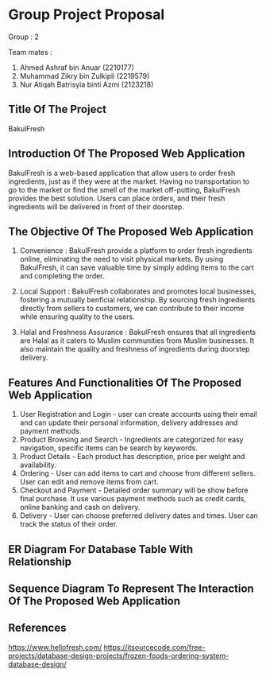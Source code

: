 # Group Project Proposal

Group : 2

Team mates :
1. Ahmed Ashraf bin Anuar (2210177)
2. Muhammad Zikry bin Zulkipli (2219579)
3. Nur Atiqah Batrisyia binti Azmi (2123218)

## Title Of The Project
BakulFresh

## Introduction Of The Proposed Web Application
BakulFresh is a web-based application that allow users to order fresh ingredients, just as if they were at the market. Having no transportation to go to the market or find the smell of the market off-putting, BakulFresh provides the best solution. Users can place orders, and their fresh ingredients will be delivered in front of their doorstep. 

## The Objective Of The Proposed Web Application
1. Convenience : BakulFresh provide a platform to order fresh ingredients online, eliminating the need to visit physical markets. By using BakulFresh, it can save valuable time by simply adding items to the cart and completing the order.

2. Local Support : BakulFresh collaborates and promotes local businesses, fostering a mutually benficial relationship. By sourcing fresh ingredients directly from sellers to customers, we can contribute to their income while ensuring quality to the users.

3.  Halal and Freshness Assurance : BakulFresh ensures that all ingredients are Halal as it caters to Muslim communities from Muslim businesses. It also maintain the quality and freshness of ingredients during doorstep delivery.

## Features And Functionalities Of The Proposed Web Application
1. User Registration and Login - user can create accounts using their email and can update their personal information, delivery addresses and payment methods.
2. Product Browsing and Search - Ingredients are categorized for easy navigation, specific items can be search by keywords.
3. Product Details - Each product has description, price per weight and availability.
4. Ordering - User can add items to cart and choose from different sellers. User can edit and remove items from cart.
5. Checkout and Payment - Detailed order summary will be show before final purchase. It use various payment methods such as credit cards, online banking and cash on delivery.
6. Delivery - User can choose preferred delivery dates and times. User can track the status of their order.

## ER Diagram For Database Table With Relationship
## Sequence Diagram To Represent The Interaction Of The Proposed Web Application
## References
https://www.hellofresh.com/
https://itsourcecode.com/free-projects/database-design-projects/frozen-foods-ordering-system-database-design/
